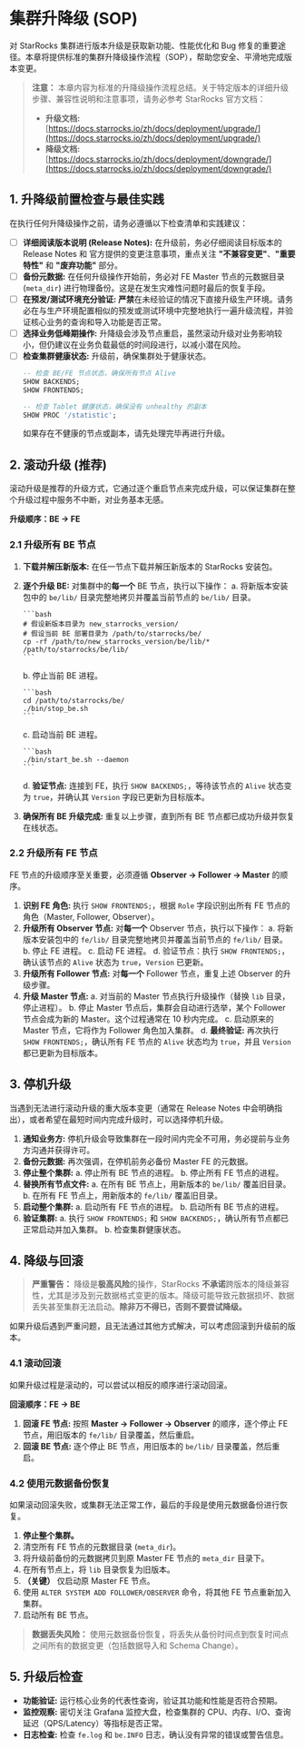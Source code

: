 # 集群升降级 (SOP)

对 StarRocks 集群进行版本升级是获取新功能、性能优化和 Bug 修复的重要途径。本章将提供标准的集群升降级操作流程（SOP），帮助您安全、平滑地完成版本变更。

> **注意：**
> 本章内容为标准的升降级操作流程总结。关于特定版本的详细升级步骤、兼容性说明和注意事项，请务必参考 StarRocks 官方文档：
> *   **升级文档:** [https://docs.starrocks.io/zh/docs/deployment/upgrade/](https://docs.starrocks.io/zh/docs/deployment/upgrade/)
> *   **降级文档:** [https://docs.starrocks.io/zh/docs/deployment/downgrade/](https://docs.starrocks.io/zh/docs/deployment/downgrade/)

## 1. 升降级前置检查与最佳实践

在执行任何升降级操作之前，请务必遵循以下检查清单和实践建议：

- [ ] **详细阅读版本说明 (Release Notes):** 在升级前，务必仔细阅读目标版本的 Release Notes 和 官方提供的变更注意事项，重点关注 **"不兼容变更"**、**"重要特性"** 和 **"废弃功能"** 部分。
- [ ] **备份元数据:** 在任何升级操作开始前，务必对 FE Master 节点的元数据目录 (`meta_dir`) 进行物理备份。这是在发生灾难性问题时最后的恢复手段。
- [ ] **在预发/测试环境充分验证:** **严禁**在未经验证的情况下直接升级生产环境。请务必在与生产环境配置相似的预发或测试环境中完整地执行一遍升级流程，并验证核心业务的查询和导入功能是否正常。
- [ ] **选择业务低峰期操作:** 升降级会涉及节点重启，虽然滚动升级对业务影响较小，但仍建议在业务负载最低的时间段进行，以减小潜在风险。
- [ ] **检查集群健康状态:** 升级前，确保集群处于健康状态。
    ```sql
    -- 检查 BE/FE 节点状态，确保所有节点 Alive
    SHOW BACKENDS;
    SHOW FRONTENDS;

    -- 检查 Tablet 健康状态，确保没有 unhealthy 的副本
    SHOW PROC '/statistic';
    ```
    如果存在不健康的节点或副本，请先处理完毕再进行升级。

## 2. 滚动升级 (推荐)

滚动升级是推荐的升级方式，它通过逐个重启节点来完成升级，可以保证集群在整个升级过程中服务不中断，对业务基本无感。

**升级顺序：BE -> FE**

### 2.1 升级所有 BE 节点

1.  **下载并解压新版本:** 在任一节点下载并解压新版本的 StarRocks 安装包。
2.  **逐个升级 BE:** 对集群中的**每一个** BE 节点，执行以下操作：
    a.  将新版本安装包中的 `be/lib/` 目录完整地拷贝并覆盖当前节点的 `be/lib/` 目录。

        ```bash
        # 假设新版本目录为 new_starrocks_version/
        # 假设当前 BE 部署目录为 /path/to/starrocks/be/
        cp -rf /path/to/new_starrocks_version/be/lib/* /path/to/starrocks/be/lib/
        ```
    
    b.  停止当前 BE 进程。
    
        ```bash
        cd /path/to/starrocks/be/
        ./bin/stop_be.sh
        ```
    
    c.  启动当前 BE 进程。
    
        ```bash
        ./bin/start_be.sh --daemon
        ```
    
    d.  **验证节点:** 连接到 FE，执行 `SHOW BACKENDS;`，等待该节点的 `Alive` 状态变为 `true`，并确认其 `Version` 字段已更新为目标版本。

3.  **确保所有 BE 升级完成:** 重复以上步骤，直到所有 BE 节点都已成功升级并恢复在线状态。

### 2.2 升级所有 FE 节点

FE 节点的升级顺序至关重要，必须遵循 **Observer -> Follower -> Master** 的顺序。

1.  **识别 FE 角色:** 执行 `SHOW FRONTENDS;`，根据 `Role` 字段识别出所有 FE 节点的角色（Master, Follower, Observer）。
2.  **升级所有 Observer 节点:** 对**每一个** Observer 节点，执行以下操作：
    a.  将新版本安装包中的 `fe/lib/` 目录完整地拷贝并覆盖当前节点的 `fe/lib/` 目录。
    b.  停止 FE 进程。
    c.  启动 FE 进程。
    d.  验证节点：执行 `SHOW FRONTENDS;`，确认该节点的 `Alive` 状态为 `true`，`Version` 已更新。
3.  **升级所有 Follower 节点:** 对**每一个** Follower 节点，重复上述 Observer 的升级步骤。
4.  **升级 Master 节点:**
    a.  对当前的 Master 节点执行升级操作（替换 `lib` 目录，停止进程）。
    b.  停止 Master 节点后，集群会自动进行选举，某个 Follower 节点会成为新的 Master。这个过程通常在 10 秒内完成。
    c.  启动原来的 Master 节点，它将作为 Follower 角色加入集群。
    d.  **最终验证:** 再次执行 `SHOW FRONTENDS;`，确认所有 FE 节点的 `Alive` 状态均为 `true`，并且 `Version` 都已更新为目标版本。

## 3. 停机升级

当遇到无法进行滚动升级的重大版本变更（通常在 Release Notes 中会明确指出），或者希望在最短时间内完成升级时，可以选择停机升级。

1.  **通知业务方:** 停机升级会导致集群在一段时间内完全不可用，务必提前与业务方沟通并获得许可。
2.  **备份元数据:** 再次强调，在停机前务必备份 Master FE 的元数据。
3.  **停止整个集群:**
    a.  停止所有 BE 节点的进程。
    b.  停止所有 FE 节点的进程。
4.  **替换所有节点文件:**
    a.  在所有 BE 节点上，用新版本的 `be/lib/` 覆盖旧目录。
    b.  在所有 FE 节点上，用新版本的 `fe/lib/` 覆盖旧目录。
5.  **启动整个集群:**
    a.  启动所有 FE 节点的进程。
    b.  启动所有 BE 节点的进程。
6.  **验证集群:**
    a.  执行 `SHOW FRONTENDS;` 和 `SHOW BACKENDS;`，确认所有节点都已正常启动并加入集群。
    b.  检查集群健康状态。

## 4. 降级与回滚

> **严重警告：** 降级是**极高风险**的操作，StarRocks **不承诺**跨版本的降级兼容性，尤其是涉及到元数据格式变更的版本。降级可能导致元数据损坏、数据丢失甚至集群无法启动。**除非万不得已，否则不要尝试降级。**

如果升级后遇到严重问题，且无法通过其他方式解决，可以考虑回滚到升级前的版本。

### 4.1 滚动回滚

如果升级过程是滚动的，可以尝试以相反的顺序进行滚动回滚。

**回滚顺序：FE -> BE**

1.  **回滚 FE 节点:** 按照 **Master -> Follower -> Observer** 的顺序，逐个停止 FE 节点，用旧版本的 `fe/lib/` 目录覆盖，然后重启。
2.  **回滚 BE 节点:** 逐个停止 BE 节点，用旧版本的 `be/lib/` 目录覆盖，然后重启。

### 4.2 使用元数据备份恢复

如果滚动回滚失败，或集群无法正常工作，最后的手段是使用元数据备份进行恢复。

1.  **停止整个集群。**
2.  清空所有 FE 节点的元数据目录 (`meta_dir`)。
3.  将升级前备份的元数据拷贝到原 Master FE 节点的 `meta_dir` 目录下。
4.  在所有节点上，将 `lib` 目录恢复为旧版本。
5.  **（关键）** 仅启动原 Master FE 节点。
6.  使用 `ALTER SYSTEM ADD FOLLOWER/OBSERVER` 命令，将其他 FE 节点重新加入集群。
7.  启动所有 BE 节点。

> **数据丢失风险：** 使用元数据备份恢复，将丢失从备份时间点到恢复时间点之间所有的数据变更（包括数据导入和 Schema Change）。

## 5. 升级后检查

- **功能验证:** 运行核心业务的代表性查询，验证其功能和性能是否符合预期。
- **监控观察:** 密切关注 Grafana 监控大盘，检查集群的 CPU、内存、I/O、查询延迟（QPS/Latency）等指标是否正常。
- **日志检查:** 检查 `fe.log` 和 `be.INFO` 日志，确认没有异常的错误或警告信息。
